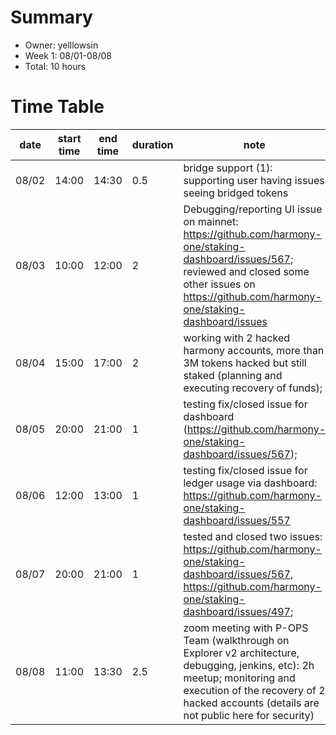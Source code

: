 # Summary
* Owner: yelllowsin
* Week 1: 08/01-08/08
* Total: 10 hours

# Time Table
| date  | start time  | end time | duration  |  note |
|---|---|---|---|---|
| 08/02  | 14:00 | 14:30 | 0.5 | bridge support (1): supporting user having issues seeing bridged tokens  |
| 08/03  | 10:00 | 12:00 | 2 | Debugging/reporting UI issue on mainnet: https://github.com/harmony-one/staking-dashboard/issues/567; reviewed and closed some other issues on https://github.com/harmony-one/staking-dashboard/issues  |
| 08/04  | 15:00  | 17:00  |  2 | working with 2 hacked harmony accounts, more than 3M tokens hacked but still staked (planning and executing recovery of funds);  |
| 08/05  | 20:00 | 21:00 | 1 | testing fix/closed issue for dashboard (https://github.com/harmony-one/staking-dashboard/issues/567);  |
| 08/06  | 12:00 | 13:00 | 1 | testing fix/closed issue for ledger usage via dashboard: https://github.com/harmony-one/staking-dashboard/issues/557  |
| 08/07  | 20:00 | 21:00 | 1 | tested and closed two issues: https://github.com/harmony-one/staking-dashboard/issues/567, https://github.com/harmony-one/staking-dashboard/issues/497;  |
| 08/08  | 11:00 | 13:30 | 2.5 | zoom meeting with P-OPS Team (walkthrough on Explorer v2 architecture, debugging, jenkins, etc): 2h meetup; monitoring and execution of the recovery of 2 hacked accounts (details are not public here for security)  |
